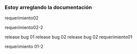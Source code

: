 ### Estoy arreglando la documentación 
requerimiento02

requerimiento02-2


release bug 01
release bug 02
release bug 02
requerimiento01

requerimiento 01-2
